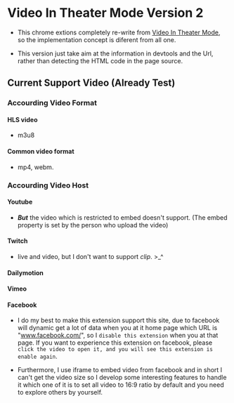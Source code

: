 
# Video In Theater Mode Version 2

- This chrome extions completely re-write from [Video In Theater Mode](https://github.com/a73013110/VideoInTheaterMode), so the implementation concept is diferent from all one.

- This version just take aim at the information in devtools and the Url, rather than detecting the HTML code in the page source.

## Current Support Video (Already Test)

### Accourding Video Format

#### HLS video

- m3u8

#### Common video format

- mp4, webm.

### Accourding Video Host

#### Youtube

- *__But__* the video which is restricted to embed doesn't support. (The embed property is set by the person who upload the video)

#### Twitch

- live and video, but I don't want to support *clip*. >_^

#### Dailymotion

#### Vimeo

#### Facebook

- I do my best to make this extension support this site, due to facebook will dynamic get a lot of data when you at it home page which URL is "www.facebook.com/", so I ``disable this extension`` when you at that page. If you want to experience this extension on facebook, please ``click the video to open it, and you will see this extension is enable again``. 

- Furthermore, I use iframe to embed video from facebook and in short I can't get the video size so I develop some interesting features to handle it which one of it is to set all video to 16:9 ratio by default and you need to explore others by yourself.
